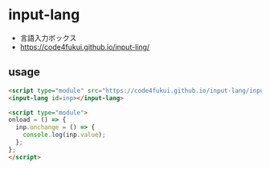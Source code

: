 # input-lang

- 言語入力ボックス
- https://code4fukui.github.io/input-ling/

## usage

```html
<script type="module" src="https://code4fukui.github.io/input-lang/input-lang.js"></script>
<input-lang id=inp></input-lang>

<script type="module">
onload = () => {
  inp.onchange = () => {
    console.log(inp.value);
  };
};
</script>
```
